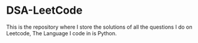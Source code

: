 # DSA-LeetCode
This is the repository where I store the solutions of all the questions I do on Leetcode, The Language I code in is Python.
